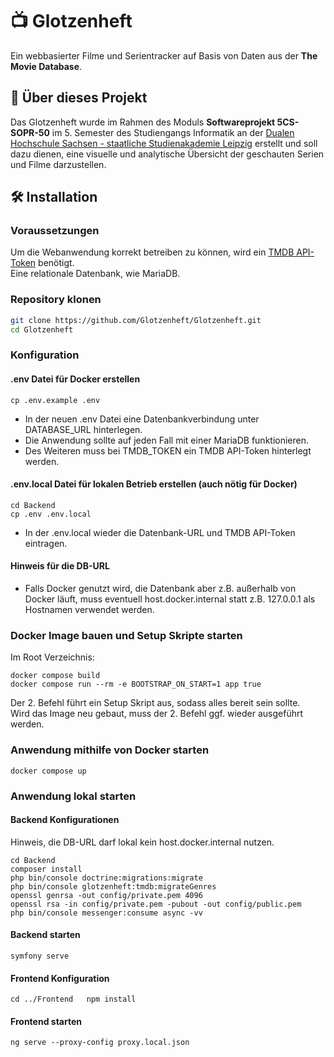 # 📺 Glotzenheft

Ein webbasierter Filme und Serientracker auf Basis von Daten aus der **The Movie Database**.  

## 📖 Über dieses Projekt

Das Glotzenheft wurde im Rahmen des Moduls **Softwareprojekt 5CS-SOPR-50** im 5. Semester des Studiengangs 
Informatik an der [Dualen Hochschule Sachsen - staatliche Studienakademie Leipzig](https://www.dhsn.de/leipzig) 
erstellt und soll dazu dienen, eine visuelle und analytische Übersicht der geschauten Serien und Filme darzustellen.  



## 🛠️ Installation

### Voraussetzungen

Um die Webanwendung korrekt betreiben zu können, wird ein [TMDB API-Token](https://www.themoviedb.org/settings/api/request) benötigt.  
Eine relationale Datenbank, wie MariaDB.

### Repository klonen

```bash
git clone https://github.com/Glotzenheft/Glotzenheft.git  
cd Glotzenheft
```

### Konfiguration
#### .env Datei für Docker erstellen
```
cp .env.example .env
```
- In der neuen .env Datei eine Datenbankverbindung unter DATABASE_URL hinterlegen.  
- Die Anwendung sollte auf jeden Fall mit einer MariaDB funktionieren.
- Des Weiteren muss bei TMDB_TOKEN ein TMDB API-Token hinterlegt werden.

#### .env.local Datei für lokalen Betrieb erstellen (auch nötig für Docker)
```
cd Backend
cp .env .env.local
```
- In der .env.local wieder die Datenbank-URL und TMDB API-Token eintragen.

#### Hinweis für die DB-URL
- Falls Docker genutzt wird, die Datenbank aber z.B. außerhalb von Docker läuft, muss eventuell host.docker.internal statt z.B. 127.0.0.1 als Hostnamen verwendet werden.

### Docker Image bauen und Setup Skripte starten
Im Root Verzeichnis:
```
docker compose build
docker compose run --rm -e BOOTSTRAP_ON_START=1 app true
```
Der 2. Befehl führt ein Setup Skript aus, sodass alles bereit sein sollte.  
Wird das Image neu gebaut, muss der 2. Befehl ggf. wieder ausgeführt werden.  

### Anwendung mithilfe von Docker starten
```
docker compose up
```

### Anwendung lokal starten

#### Backend Konfigurationen
Hinweis, die DB-URL darf lokal kein host.docker.internal nutzen.  
```
cd Backend  
composer install  
php bin/console doctrine:migrations:migrate  
php bin/console glotzenheft:tmdb:migrateGenres  
openssl genrsa -out config/private.pem 4096  
openssl rsa -in config/private.pem -pubout -out config/public.pem  
php bin/console messenger:consume async -vv  
```
#### Backend starten  
``
symfony serve
``

#### Frontend Konfiguration
``
cd ../Frontend  
npm install  
``

#### Frontend starten
``
ng serve --proxy-config proxy.local.json
``